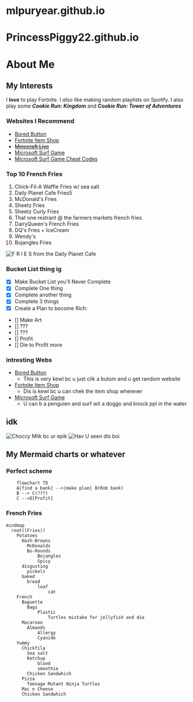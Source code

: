 # mlpuryear.github.io
# PrincessPiggy22.github.io

# About Me

## My Interests
I **love** to play Fortnite. I _also_ like making random playlists on Spotify. I also play some **_Cookie Run: Kingdom_** and **_Cookie Run: Tower of Adventures_**

### Websites I Recommend

* [Bored Button](https://www.boredbutton.com/)
* [Fortnite Item Shop](https://www.fortnite.com/item-shop?lang=en-US)
* [~~Minecraft Live~~](https://www.minecraft.net/en-us/live)
* [Microsoft Surf Game](edge://surf/)
* [Microsoft Surf Game Cheat Codes](https://www.bing.com/search?q=edge+surf+cheat+codes&gs_lcrp=EgZjaHJvbWUqBggCEEUYOzIGCAAQRRg5MgYIARAAGEAyBggCEEUYOzIGCAMQABhAMgYIBBAAGEAyBggFEAAYQDIGCAYQABhAMgYIBxAAGEAyBggIEAAYQDIICAkQ6QcY_FXSAQgyODE1ajBqMagCALACAA&FORM=ANAB01&PC=U531)

### Top 10 French Fries

1. Chick-Fil-A Waffle Fries w/ sea salt
1. Daily Planet Cafe Fries5
1. McDonald's Fries 
1. Sheetz Fries
1. Sheetz Curly Fries
1. That one restrant @ the farmers markets french fries
1. DairyQueen's French Fries
1. DQ's Fries + IceCream
1. Wendy's
1. Bojangles Fries

![F R I E S from the Daily Planet Cafe](https://eqqcq101tckk2.cdn6.editmysite.com/uploads/1/2/7/7/127729110/s947500045236125080_cWGMXTZIZ3UPZSDGLQD3ANTUD_iJESYRTXO4S73JGRVZ6GGUSHJ_w599.jpeg?width=599&optimize=medium)

### Bucket List thing ig
- [x] Make Bucket List you'll Never Complete
- [x] Complete One thing
- [x] Complete another thing
- [x] Complete 3 things
- [x] Create a Plan to become Rich:
- [] Make Art
- [] ???
- [] ???
- [] Profit
- [] Die to Profit more

### intresting Webs

* [Bored Button](https://www.boredbutton.com/)
    * This is very kewl bc u just clik a butom and u get random website
* [Fortnite Item Shop](https://www.fortnite.com/item-shop?lang=en-US)
    * Dis is kewl bc u can chek the item shop wherever
* [Microsoft Surf Game](edge://surf/)
    * U can b a penguien and surf wit a doggo and knock ppl in the water
## idk
![Choccy Milk bc ur epik](https://pbs.twimg.com/media/EmKd-bUXgAAUrea.jpg)
![Hav U seen dis boi](https://encrypted-tbn0.gstatic.com/images?q=tbn:ANd9GcQvWf2d1eFSOElGDshvfNrxbCFJfKp5b4tqMg&s)

## My Mermaid charts or whatever

### Perfect scheme
``` mermaid
    flowchart TD
    A[find a bank] -->|make plan| B(Rob bank) 
    B --> C(???)
    C -->D[Profit]
```

### French Fries 
``` mermaid
mindmap
  root((Fries))
    Potatoes
      Hash-Browns
        McDonalds
        Bo-Rounds
            Bojangles
            Spicy
      disgusting
        pickels
      baked
        bread
            loaf
                cat
    French
      Baguette
        Bags
            Plastic
                Turtles mistake for jellyfish and die 
      Macaroon
        Almands
            Allergy
            Cyanide
    Yummy
      Chickfila
        Sea salt
        Ketchup
            blood
            smoothie
        Chicken Sandwhich
      Pizza
        Teenage Mutant Ninja Turtles 
      Mac n Cheese
      Chicken Sandwhich


```













